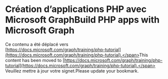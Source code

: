 # <a name="build-php-apps-with-microsoft-graph"></a><span data-ttu-id="89281-101">Création d’applications PHP avec Microsoft Graph</span><span class="sxs-lookup"><span data-stu-id="89281-101">Build PHP apps with Microsoft Graph</span></span>

<span data-ttu-id="89281-102">Ce contenu a été déplacé vers [https://docs.microsoft.com/graph/training/php-tutorial](https://docs.microsoft.com/graph/training/php-tutorial).</span><span class="sxs-lookup"><span data-stu-id="89281-102">This content has been moved to [https://docs.microsoft.com/graph/training/php-tutorial](https://docs.microsoft.com/graph/training/php-tutorial).</span></span> <span data-ttu-id="89281-103">Veuillez mettre à jour votre signet.</span><span class="sxs-lookup"><span data-stu-id="89281-103">Please update your bookmark.</span></span>
